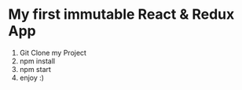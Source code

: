 # My first immutable React &amp; Redux App

1. Git Clone my Project
2. npm install
3. npm start
4. enjoy  :)
